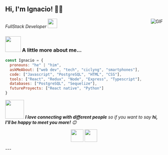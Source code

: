 <h2> Hi, I'm Ignacio! 👋🏻</h2>
<img align="right" alt="GIF" src="https://raw.githubusercontent.com/JoeyBling/JoeyBling/master/pic/pusheencode.gif" />
<p><em>FullStack Developer <img src="https://media.giphy.com/media/WUlplcMpOCEmTGBtBW/giphy.gif" width="30"> 
</em></p>


### <img src="https://media.giphy.com/media/VgCDAzcKvsR6OM0uWg/giphy.gif" width="50"> A little more about me...  

```javascript
const Ignacio = {
  pronouns: "he" | "him",
  askMeAbout: ["web dev", "tech", "ciclyng", "smartphones"],
  code: ["Javascript", "PostgreSQL", "HTML", "CSS"],
  tools: ["React", "Redux", "Node", "Express", "Typescript"],
  databases: ["PostgreSQL", "Sequelize"],
  futureProyects: ["React native", "Python"] 
}
```

<img src="https://media.giphy.com/media/LnQjpWaON8nhr21vNW/giphy.gif" width="60"> <em><b>I love connecting with different people</b> so if you want to say <b>hi, I'll be happy to meet you more!</b> 😊</em>
<p align="center">
  <a href="https://www.linkedin.com/in/ignacioediaz/" target="_blank"><img align="center" src="https://cdn.icon-icons.com/icons2/2044/PNG/512/linkedin_logo_icon_124342.png" height="40" width="40" /></a>
  <a href="https://wa.me/+5493512304901" target="_blank"><img align="center" src="https://cdn.icon-icons.com/icons2/2044/PNG/512/whatsapp_logo_icon_124358.png" height="40" width="40" /></a>
</p>
---


